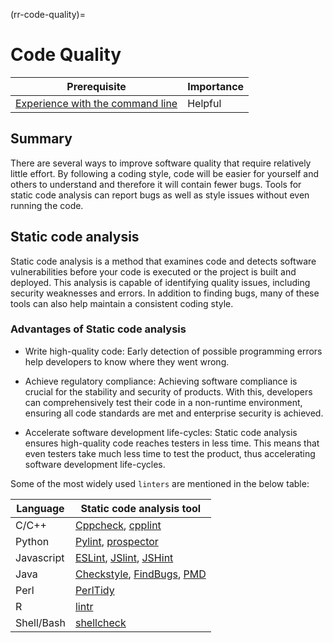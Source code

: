 (rr-code-quality)=
# Code Quality

| Prerequisite                                                                                  | Importance |
| --------------------------------------------------------------------------------------------- | ---------- |
| [Experience with the command line](https://programminghistorian.org/en/lessons/intro-to-bash) | Helpful    |

## Summary

There are several ways to improve software quality that require relatively little effort. By following a coding style, code will be easier for yourself and others to understand and therefore it will contain fewer bugs. Tools for static code analysis can report bugs as well as style issues without even running the code.

## Static code analysis

Static code analysis is a method that examines code and detects software vulnerabilities before your code is executed or the project is built and deployed. This analysis is capable of identifying quality issues, including security weaknesses and errors. In addition to finding bugs, many of these tools can also help maintain a consistent coding style.

### Advantages of Static code analysis

- Write high-quality code: Early detection of possible programming errors help developers to know where they went wrong.

- Achieve regulatory compliance: Achieving software compliance is crucial for the stability and security of products. With this, developers can comprehensively test their code in a non-runtime environment, ensuring all code standards are met and enterprise security is achieved.

- Accelerate software development life-cycles: Static code analysis ensures high-quality code reaches testers in less time. This means that even testers take much less time to test the product, thus accelerating software development life-cycles.

Some of the most widely used `linters` are mentioned in the below table:

| Language   | Static code analysis tool                                                                                                    |
| ---------- | ---------------------------------------------------------------------------------------------------------------------------- |
| C/C++      | [Cppcheck](http://cppcheck.sourceforge.net/), [cpplint](https://github.com/cpplintcpplint)                                   |
| Python     | [Pylint](https://pypi.org/project/pylint/), [prospector](https://prospector.readthedocs.io)                                  |
| Javascript | [ESLint](https://eslint.org/), [JSlint](https://jslint.com/), [JSHint](https://jshint.com/)                                  |
| Java       | [Checkstyle](https://checkstyle.sourceforge.io/), [FindBugs](http://findbugs.sourceforge.net), [PMD](https://pmd.github.io/) |
| Perl       | [PerlTidy](https://metacpan.org/pod/perltidy)                                                                                |
| R          | [lintr](https://github.com/jimhester/lintr)                                                                                  |
| Shell/Bash | [shellcheck](https://www.shellcheck.net)                                                                                     |
